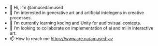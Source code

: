 - 👋 Hi, I’m @amusedamused
- 👀 I’m interested in generative art and artificial intelegens in creative processes.
- 🌱 I’m currently learning koding and Unity for audiovisual contexts.
- 💞️ I’m looking to collaborate on implementation of ai and ml in interactive art.
- 📫 How to reach me https://www.are.na/amused-av
<!---
amusedamused/amusedamused is a ✨ special ✨ repository because its `README.md` (this file) appears on your GitHub profile.
You can click the Preview link to take a look at your changes.
--->
